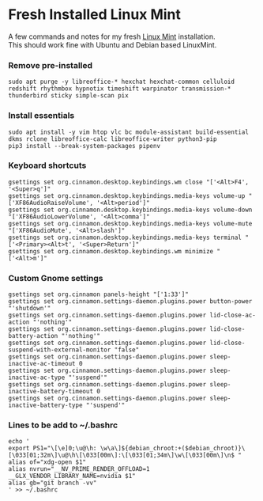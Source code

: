 # Fresh Installed Linux Mint
A few commands and notes for my fresh [Linux Mint](https://linuxmint.com/) installation.  
This should work fine with Ubuntu and Debian based LinuxMint.

### Remove pre-installed
```
sudo apt purge -y libreoffice-* hexchat hexchat-common celluloid redshift rhythmbox hypnotix timeshift warpinator transmission-* thunderbird sticky simple-scan pix
```

### Install essentials
```
sudo apt install -y vim htop vlc bc module-assistant build-essential dkms rclone libreoffice-calc libreoffice-writer python3-pip
pip3 install --break-system-packages pipenv
```

### Keyboard shortcuts
```
gsettings set org.cinnamon.desktop.keybindings.wm close "['<Alt>F4', '<Super>q']"
gsettings set org.cinnamon.desktop.keybindings.media-keys volume-up "['XF86AudioRaiseVolume', '<Alt>period']"
gsettings set org.cinnamon.desktop.keybindings.media-keys volume-down "['XF86AudioLowerVolume', '<Alt>comma']"
gsettings set org.cinnamon.desktop.keybindings.media-keys volume-mute "['XF86AudioMute', '<Alt>slash']"
gsettings set org.cinnamon.desktop.keybindings.media-keys terminal "['<Primary><Alt>t', '<Super>Return']"
gsettings set org.cinnamon.desktop.keybindings.wm minimize "['<Alt>m']"
```

### Custom Gnome settings
```
gsettings set org.cinnamon panels-height "['1:33']"
gsettings set org.cinnamon.settings-daemon.plugins.power button-power "'shutdown'"
gsettings set org.cinnamon.settings-daemon.plugins.power lid-close-ac-action "'nothing'"
gsettings set org.cinnamon.settings-daemon.plugins.power lid-close-battery-action "'nothing'"
gsettings set org.cinnamon.settings-daemon.plugins.power lid-close-suspend-with-external-monitor "false"
gsettings set org.cinnamon.settings-daemon.plugins.power sleep-inactive-ac-timeout 0
gsettings set org.cinnamon.settings-daemon.plugins.power sleep-inactive-ac-type "'suspend'"
gsettings set org.cinnamon.settings-daemon.plugins.power sleep-inactive-battery-timeout 0
gsettings set org.cinnamon.settings-daemon.plugins.power sleep-inactive-battery-type "'suspend'"
```

### Lines to be add to ~/.bashrc
```
echo '
export PS1="\[\e]0;\u@\h: \w\a\]${debian_chroot:+($debian_chroot)}\[\033[01;32m\]\u@\h\[\033[00m\]:\[\033[01;34m\]\w\[\033[00m\]\n$ "
alias of="xdg-open $1"
alias nvrun="__NV_PRIME_RENDER_OFFLOAD=1 __GLX_VENDOR_LIBRARY_NAME=nvidia $1"
alias gb="git branch -vv"
' >> ~/.bashrc
```
